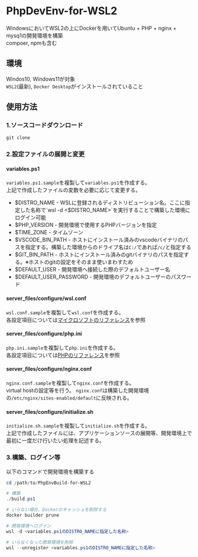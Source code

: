 # PhpDevEnv-for-WSL2
WindowsにおいてWSL2の上にDockerを用いてUbuntu + PHP + nginx + mysq1の開発環境を構築  
compoer, npmも含む

## 環境
Windos10, Windows11が対象  
`WSL2`(最新), `Docker Desktop`がインストールされていること

## 使用方法
### 1.ソースコードダウンロード
```ps1
git clone 
```

### 2.設定ファイルの展開と変更
#### variables.ps1
`variables.ps1.sample`を複製して`variables.ps1`を作成する。  
上記で作成したファイルの変数を必要に応じて変更する。

- $DISTRO_NAME - WSLに登録されるディストリビューション名。ここに指定した名称で`wsl -d <$DISTRO_NAME>`を実行することで構築した環境にログイン可能
- $PHP_VERSION - 開発環境で使用するPHPバージョンを指定
- $TIME_ZONE - タイムゾーン
- $VSCODE_BIN_PATH - ホストにインストール済みのvscodeバイナリのパスを指定する。構築した環境からのドライブ名は`C:/`であれば`/c/`と指定する
- $GIT_BIN_PATH - ホストにインストール済みのgitバイナリのパスを指定する。※ホストのgitの設定をそのまま使いまわすため
- $DEFAULT_USER - 開発環境へ接続した際のデフォルトユーザー名
- $DEFAULT_USER_PASSWORD - 開発環境のデフォルトユーザーのパスワード

#### server_files/configure/wsl.conf
`wsl.conf.sample`を複製して`wsl.conf`を作成する。  
各設定項目については[マイクロソフトのリファレンス](https://learn.microsoft.com/ja-jp/windows/wsl/wsl-config#configuration-settings-for-wslconf)を参照

#### server_files/configure/php.ini
`php.ini.sample`を複製して`php.ini`を作成する。  
各設定項目については[PHPのリファレンス](https://www.php.net/manual/ja/ini.php)を参照

#### server_files/configure/nginx.conf
`nginx.conf.sample`を複製して`nginx.conf`を作成する。  
virtual hostの設定等を行う。  `nginx.conf`は構築した開発環境の`/etc/nginx/sites-enabled/default`に反映される。

#### server_files/configure/initialize.sh
`initialize.sh.sample`を複製して`initialize.sh`を作成する。  
上記で作成したファイルには、アプリケーションソースの展開等、開発環境上で最初に一度だけ行いたい処理を記述する。

### 3.構築、ログイン等
以下のコマンドで開発環境を構築する
```ps1
cd /path/to/PhpEnvBuild-for-WSL2

# 構築
./build.ps1

# いらない場合、Dockerのキャッシュを削除する
docker builder prune

# 開発環境へログイン
wsl -d <variables.ps1のDISTRO_NAMEに指定した名称>

# いらなくなった開発環境を削除
wsl --unregister <variables.ps1のDISTRO_NAMEに指定した名称>
```
